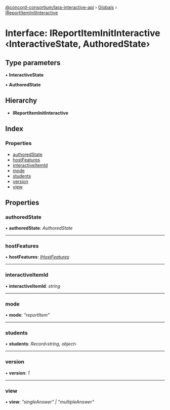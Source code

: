 [@concord-consortium/lara-interactive-api](../README.md) › [Globals](../globals.md) › [IReportItemInitInteractive](ireportiteminitinteractive.md)

# Interface: IReportItemInitInteractive ‹**InteractiveState, AuthoredState**›

## Type parameters

▪ **InteractiveState**

▪ **AuthoredState**

## Hierarchy

* **IReportItemInitInteractive**

## Index

### Properties

* [authoredState](ireportiteminitinteractive.md#authoredstate)
* [hostFeatures](ireportiteminitinteractive.md#hostfeatures)
* [interactiveItemId](ireportiteminitinteractive.md#interactiveitemid)
* [mode](ireportiteminitinteractive.md#mode)
* [students](ireportiteminitinteractive.md#students)
* [version](ireportiteminitinteractive.md#version)
* [view](ireportiteminitinteractive.md#view)

## Properties

###  authoredState

• **authoredState**: *AuthoredState*

___

###  hostFeatures

• **hostFeatures**: *[IHostFeatures](ihostfeatures.md)*

___

###  interactiveItemId

• **interactiveItemId**: *string*

___

###  mode

• **mode**: *"reportItem"*

___

###  students

• **students**: *Record‹string, object›*

___

###  version

• **version**: *1*

___

###  view

• **view**: *"singleAnswer" | "multipleAnswer"*
